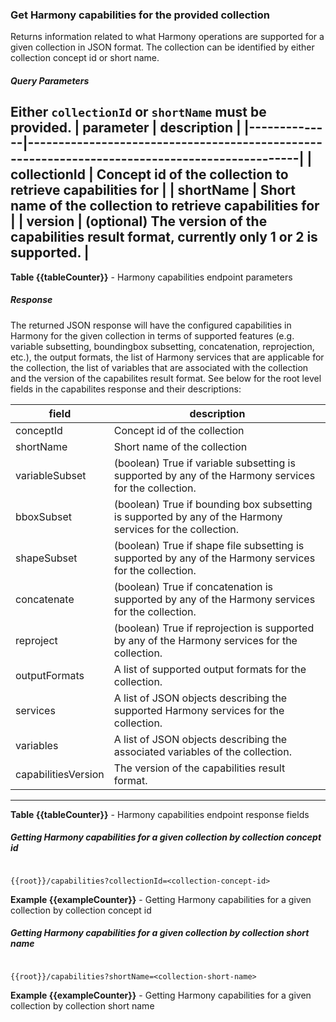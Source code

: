 ### <a name="capabilities-details"></a> Get Harmony capabilities for the provided collection

Returns information related to what Harmony operations are supported for a given collection in JSON format. The collection can be identified by either collection concept id or short name.

##### <a name="query-parameters"></a> Query Parameters
Either `collectionId` or `shortName` must be provided.
| parameter    | description                                                                                   |
|--------------|-----------------------------------------------------------------------------------------------|
| collectionId | Concept id of the collection to retrieve capabilities for                                     |
| shortName    | Short name of the collection to retrieve capabilities for                                     |
| version      | (optional) The version of the capabilities result format, currently only 1 or 2 is supported. |
---
**Table {{tableCounter}}** - Harmony capabilities endpoint parameters

##### <a name="response"></a> Response
The returned JSON response will have the configured capabilities in Harmony for the given collection in terms of supported features (e.g. variable subsetting, boundingbox subsetting, concatenation, reprojection, etc.), the output formats, the list of Harmony services that are applicable for the collection, the list of variables that are associated with the collection and the version of the capabilites result format. See below for the root level fields in the capabilites response and their descriptions:

| field               | description                                                                                               |
|---------------------|-----------------------------------------------------------------------------------------------------------|
| conceptId           | Concept id of the collection                                                                              |
| shortName           | Short name of the collection                                                                              |
| variableSubset      | (boolean) True if variable subsetting is supported by any of the Harmony services for the collection.     |
| bboxSubset          | (boolean) True if bounding box subsetting is supported by any of the Harmony services for the collection. |
| shapeSubset         | (boolean) True if shape file subsetting is supported by any of the Harmony services for the collection.   |
| concatenate         | (boolean) True if concatenation is supported by any of the Harmony services for the collection.           |
| reproject           | (boolean) True if reprojection is supported by any of the Harmony services for the collection.            |
| outputFormats       | A list of supported output formats for the collection.                                                    |
| services            | A list of JSON objects describing the supported Harmony services for the collection.                      |
| variables           | A list of JSON objects describing the associated variables of the collection.                             |
| capabilitiesVersion | The version of the capabilities result format.                                                            |
---
**Table {{tableCounter}}** - Harmony capabilities endpoint response fields

##### Getting Harmony capabilities for a given collection by collection concept id

```

{{root}}/capabilities?collectionId=<collection-concept-id>

```
**Example {{exampleCounter}}** - Getting Harmony capabilities for a given collection by collection concept id

##### Getting Harmony capabilities for a given collection by collection short name

```

{{root}}/capabilities?shortName=<collection-short-name>

```
**Example {{exampleCounter}}** - Getting Harmony capabilities for a given collection by collection short name
